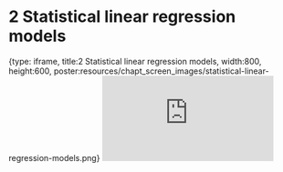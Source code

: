 # 2 Statistical linear regression models
 
{type: iframe, title:2 Statistical linear regression models, width:800, height:600, poster:resources/chapt_screen_images/statistical-linear-regression-models.png}
![](https://b7m.github.io/Regression_Models/no_toc/statistical-linear-regression-models.html)
 

 

